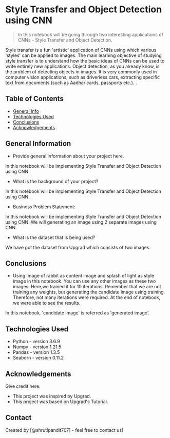 # Style Transfer and Object Detection using CNN

> In this notebook will be going through two interesting applications of CNNs - Style Transfer and Object Detection.

 Style transfer is a fun 'artistic' application of CNNs using which various 'styles' can be applied to images. The main learning objective of studying style transfer is to understand how the basic ideas of CNNs can be used to write entirely new applications. 
 Object detection, as you already know, is the problem of detecting objects in images. It is very commonly used in computer vision applications, such as driverless cars, extracting specific text from documents (such as Aadhar cards, passports etc.). .

## Table of Contents
* [General Info](#general-information)
* [Technologies Used](#technologies-used)
* [Conclusions](#conclusions)
* [Acknowledgements](#acknowledgements)

<!-- You can include any other section that is pertinent to your problem -->

## General Information
- Provide general information about your project here.

In this notebook will be implementing Style Transfer and Object Detection using CNN .


- What is the background of your project?

In this notebook will be implementing Style Transfer and Object Detection using CNN .

- Business Problem Statement:

In this notebook will be implementing Style Transfer and Object Detection using CNN .We will generating an image using 2 separate images using CNN.


- What is the dataset that is being used?

We have got the dataset from Upgrad which consists of two images.

<!-- You don't have to answer all the questions - just the ones relevant to your project. -->

## Conclusions
- Using image of rabbit as content image and splash of light as style image in this notebook. You can use any other images as these two images. Here,we trained it for 10 iterations. Remember that we are not training any weights, but generating the candidate image using training. Therefore, not many iterations were required. At the end of notebook, we were able to see the results.

In this notebook, 'candidate image' is referred as 'generated image'.

<!-- You don't have to answer all the questions - just the ones relevant to your project. -->


## Technologies Used
- Python - version 3.6.9
- Numpy - version 1.21.5
- Pandas - version 1.3.5
- Seaborn - version 0.11.2


<!-- As the libraries versions keep on changing, it is recommended to mention the version of library used in this project -->

## Acknowledgements
Give credit here.
- This project was inspired by Upgrad.
- This project was based on Upgrad's Tutorial.


## Contact
Created by [@shrutipandit707] - feel free to contact us!


<!-- Optional -->
<!-- ## License -->
<!-- This project is open source and available under the [... License](). -->

<!-- You don't have to include all sections - just the one's relevant to your project -->